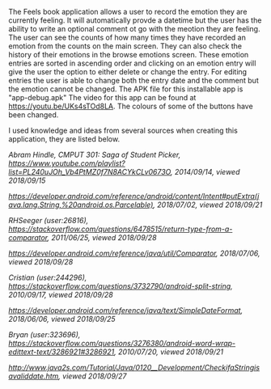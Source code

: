 The Feels book application allows a user to record the emotion they are currently feeling. It will automatically provde a datetime but the user has the ability to write an optional comment ot go with the meotion they are feeling.
The user can see the counts of how many times they have recorded an emotion from the counts on the main screen. They can also check the history of their emotions in the browse emotions screen. These emotion entries are sorted in ascending order and clicking on an emotion entry will give the user the option to either delete or change the entry.
For editing entries the user is able to change both the entry date and the comment but the emotion cannot be changed.
The APK file for this installable app is "app-debug.apk"
The video for this app can be found at https://youtu.be/UKs4sTOd8LA. The colours of some of the buttons have been changed.

I used knowledge and ideas from several sources when creating this application, they are listed below.

*Abram Hindle, CMPUT 301: Saga of Student Picker, https://www.youtube.com/playlist?list=PL240uJOh_Vb4PtMZ0f7N8ACYkCLv0673O, 2014/09/14, viewed 2018/09/15*

*https://developer.android.com/reference/android/content/Intent#putExtra(java.lang.String,%20android.os.Parcelable), 2018/07/02, viewed 2018/09/21*

*RHSeeger (user:26816), https://stackoverflow.com/questions/6478515/return-type-from-a-comparator, 2011/06/25, viewed 2018/09/28*

*https://developer.android.com/reference/java/util/Comparator, 2018/07/06, viewed 2018/09/28*

*Cristian (user:244296), https://stackoverflow.com/questions/3732790/android-split-string, 2010/09/17, viewed 2018/09/28*

*https://developer.android.com/reference/java/text/SimpleDateFormat, 2018/06/06, viewed 2018/09/25*

*Bryan (user:323696), https://stackoverflow.com/questions/3276380/android-word-wrap-edittext-text/3286921#3286921, 2010/07/20, viewed 2018/09/21*

*http://www.java2s.com/Tutorial/Java/0120__Development/CheckifaStringisavaliddate.htm, viewed 2018/09/27*

